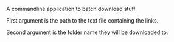 A commandline application to batch download stuff.

First argument is the path to the text file containing the links.

Second argument is the folder name they will be downloaded to.
